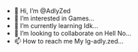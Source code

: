 - 👋 Hi, I’m @AdlyZed
- 👀 I’m interested in Games...
- 🌱 I’m currently learning Idk...
- 💞️ I’m looking to collaborate on Hell No...
- 📫 How to reach me My Ig-adly.zed...

<!---
AdlyZed/AdlyZed is a ✨ special ✨ repository because its `README.md` (this file) appears on your GitHub profile.
You can click the Preview link to take a look at your changes.
--->
